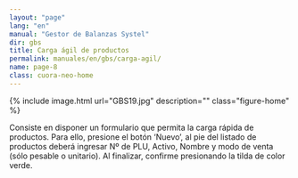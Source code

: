 ```yaml
---
layout: "page"
lang: "en"
manual: "Gestor de Balanzas Systel"
dir: gbs
title: Carga ágil de productos
permalink: manuales/en/gbs/carga-agil/
name: page-8
class: cuora-neo-home
---
```


{% include image.html url="GBS19.jpg" description="" class="figure-home" %}

Consiste en disponer un formulario que permita la carga rápida de productos. Para ello, presione el botón ‘Nuevo’, al pie del listado de productos deberá ingresar Nº de PLU, Activo, Nombre y modo de venta (sólo pesable o unitario). Al finalizar, confirme presionando la tilda de color verde. 